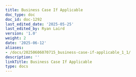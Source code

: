 ```yaml
---
title: Business Case If Applicable
doc_type: doc
doc_id: doc-1292
last_edited_date: '2025-05-25'
last_edited_by: Ryan Laird
version: '1.0'
weight: 2
date: '2025-06-12'
aliases:
- /docs/20250606070715_business-case-if-applicable_1_1/
description: ''
linkTitle: Business Case If Applicable
type: docs
---
```


